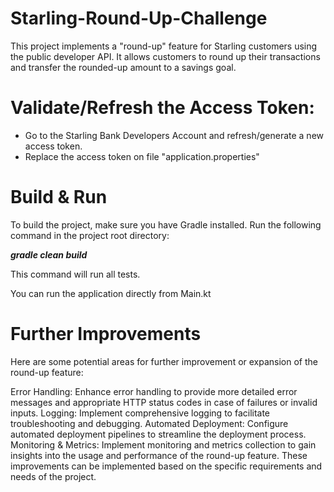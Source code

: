 # Starling-Round-Up-Challenge
This project implements a "round-up" feature for Starling customers using the public developer API. It allows customers to round up their transactions and transfer the rounded-up amount to a savings goal.

# Validate/Refresh the Access Token:
- Go to the Starling Bank Developers Account and refresh/generate a new access token.
- Replace the access token on file "application.properties"

# Build & Run
To build the project, make sure you have Gradle installed. Run the following command in the project root directory:

**_gradle clean build_**

This command will run all tests.

You can run the application directly from Main.kt

# Further Improvements
Here are some potential areas for further improvement or expansion of the round-up feature:

Error Handling: Enhance error handling to provide more detailed error messages and appropriate HTTP status codes in case of failures or invalid inputs.
Logging: Implement comprehensive logging to facilitate troubleshooting and debugging.
Automated Deployment: Configure automated deployment pipelines to streamline the deployment process.
Monitoring & Metrics: Implement monitoring and metrics collection to gain insights into the usage and performance of the round-up feature.
These improvements can be implemented based on the specific requirements and needs of the project.
